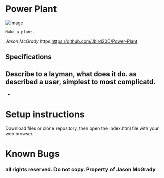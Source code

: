 # Power Plant

![image](https://user-images.githubusercontent.com/9637712/78512449-68aa3000-7759-11ea-944e-b4d71eb6b698.png)

```Make a plant.```

_Jason McGrady_
https:https://github.com/Jbird206/Power-Plant
## Specifications
## Describe to a layman, what does it do. as described a user, simplest to most complicatd.
*
# Setup instructions
 Download files or clone repository, then open the index.html file with your web browser.
 
 # Known Bugs


###  all rights reserved. Do not copy. Property of Jason McGrady


